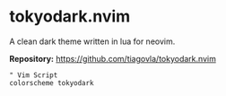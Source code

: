 # tokyodark.nvim

A clean dark theme written in lua for neovim.

**Repository:** <https://github.com/tiagovla/tokyodark.nvim>

```vim
" Vim Script
colorscheme tokyodark
```
